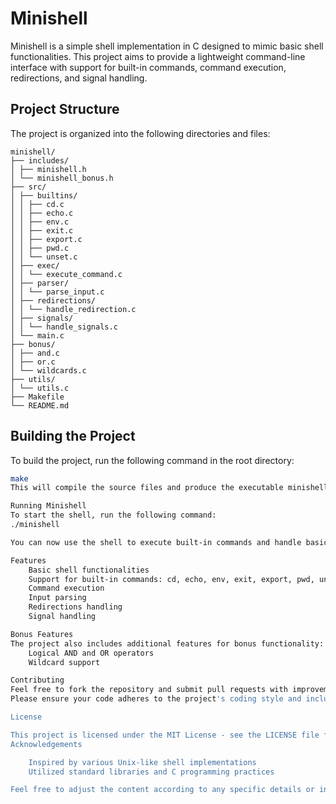 # Minishell

Minishell is a simple shell implementation in C designed to mimic basic shell functionalities. This project aims to provide a lightweight command-line interface with support for built-in commands, command execution, redirections, and signal handling.

## Project Structure

The project is organized into the following directories and files:
```
minishell/
├── includes/
│ ├── minishell.h
│ └── minishell_bonus.h
├── src/
│ ├── builtins/
│ │ ├── cd.c
│ │ ├── echo.c
│ │ ├── env.c
│ │ ├── exit.c
│ │ ├── export.c
│ │ ├── pwd.c
│ │ └── unset.c
│ ├── exec/
│ │ └── execute_command.c
│ ├── parser/
│ │ └── parse_input.c
│ ├── redirections/
│ │ └── handle_redirection.c
│ ├── signals/
│ │ └── handle_signals.c
│ └── main.c
├── bonus/
│ ├── and.c
│ ├── or.c
│ └── wildcards.c
├── utils/
│ └── utils.c
├── Makefile
└── README.md
```
## Building the Project

To build the project, run the following command in the root directory:

```bash
make
This will compile the source files and produce the executable minishell.

Running Minishell
To start the shell, run the following command:
./minishell

You can now use the shell to execute built-in commands and handle basic shell operations.

Features
    Basic shell functionalities
    Support for built-in commands: cd, echo, env, exit, export, pwd, unset
    Command execution
    Input parsing
    Redirections handling
    Signal handling

Bonus Features
The project also includes additional features for bonus functionality:
    Logical AND and OR operators
    Wildcard support

Contributing
Feel free to fork the repository and submit pull requests with improvements or bug fixes.
Please ensure your code adheres to the project's coding style and includes appropriate tests.

License

This project is licensed under the MIT License - see the LICENSE file for details.
Acknowledgements

    Inspired by various Unix-like shell implementations
    Utilized standard libraries and C programming practices

Feel free to adjust the content according to any specific details or instructions relate
